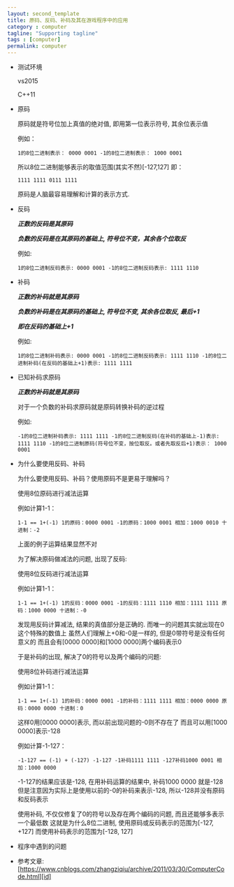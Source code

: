 ```yaml
---
layout: second_template
title: 原码、反码、补码及其在游戏程序中的应用
category : computer
tagline: "Supporting tagline"
tags : [computer]
permalink: computer
---
```


[id]: https://www.cnblogs.com/zhangziqiu/archive/2011/03/30/ComputerCode.html

* 测试环境
	
	vs2015

	C++11	

* 原码
	
	原码就是符号位加上真值的绝对值, 即用第一位表示符号, 其余位表示值

	例如：

	`
	1的8位二进制表示：
	0000 0001
	-1的8位二进制表示：
	1000 0001
	`

	所以8位二进制能够表示的取值范围(其实不然)[-127,127] 即：

	`
	1111 1111
	0111 1111
	`

	原码是人脑最容易理解和计算的表示方式.

* 反码
	
	***正数的反码是其原码***

	***负数的反码是在其原码的基础上, 符号位不变，其余各个位取反***

	例如:

	`
	1的8位二进制反码表示:
	0000 0001
	-1的8位二进制反码表示:
	1111 1110
	`

* 补码
	
	***正数的补码就是其原码***

	***负数的补码是在其原码的基础上, 符号位不变, 其余各位取反, 最后+1***

	***即在反码的基础上+1***

	例如:

	`
	1的8位二进制补码表示:
	0000 0001
	-1的8位二进制反码表示:
	1111 1110
	-1的8位二进制补码(在反码的基础上+1)表示:
	1111 1111
	`

* 已知补码求原码

	***正数的补码就是其原码***
	
	对于一个负数的补码求原码就是原码转换补码的逆过程

	例如:

	`
	-1的8位二进制补码表示:
	1111 1111
	-1的8位二进制反码(在补码的基础上-1)表示:
	1111 1110
	-1的8位二进制原码(符号位不变，按位取反。或者先取反后+1)表示：
	1000 0001
	`

* 为什么要使用反码、补码

	为什么要使用反码、补码？使用原码不是更易于理解吗？

	使用8位原码进行减法运算

	例如计算1-1：

	`
	1-1 == 1+(-1)
	1的原码：0000 0001
	-1的原码：1000 0001
	相加：1000 0010
	十进制：-2
	`

	上面的例子运算结果显然不对

	为了解决原码做减法的问题, 出现了反码:

	使用8位反码进行减法运算

	例如计算1-1：

	`
	1-1 == 1+(-1)
	1的反码：0000 0001
	-1的反码：1111 1110
	相加：1111 1111
	原码：1000 0000
	十进制：-0
	`

	发现用反码计算减法, 结果的真值部分是正确的. 而唯一的问题其实就出现在0这个特殊的数值上
	虽然人们理解上+0和-0是一样的, 但是0带符号是没有任何意义的
	而且会有[0000 0000]和[1000 0000]两个编码表示0

	于是补码的出现, 解决了0的符号以及两个编码的问题:

	使用8位补码进行减法运算

	例如计算1-1：

	`
	1-1 == 1+(-1)
	1的补码：0000 0001
	-1的补码：1111 1111
	相加：0000 0000
	原码：0000 0000
	十进制：0
	`

	这样0用[0000 0000]表示, 而以前出现问题的-0则不存在了
	而且可以用[1000 0000]表示-128

	例如计算-1-127：

	`
	-1-127 == (-1) + (-127)
	-1-127
	-1补码1111 1111
	-127补码1000 0001
	相加：1000 0000
	`

	-1-127的结果应该是-128, 在用补码运算的结果中, 补码1000 0000 就是-128
	但是注意因为实际上是使用以前的-0的补码来表示-128, 所以-128并没有原码和反码表示

	使用补码, 不仅仅修复了0的符号以及存在两个编码的问题, 而且还能够多表示一个最低数
	这就是为什么8位二进制, 使用原码或反码表示的范围为[-127, +127]
	而使用补码表示的范围为[-128, 127]

* 程序中遇到的问题
	


* 参考文章:
[https://www.cnblogs.com/zhangziqiu/archive/2011/03/30/ComputerCode.html][id]

